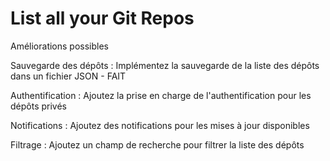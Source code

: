 # List all your Git Repos

Améliorations possibles

Sauvegarde des dépôts : Implémentez la sauvegarde de la liste des dépôts dans un fichier JSON - FAIT

Authentification : Ajoutez la prise en charge de l'authentification pour les dépôts privés

Notifications : Ajoutez des notifications pour les mises à jour disponibles

Filtrage : Ajoutez un champ de recherche pour filtrer la liste des dépôts
